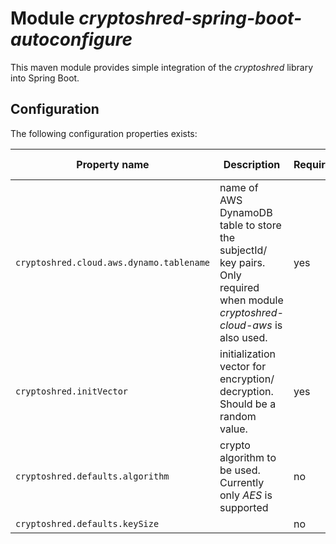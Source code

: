 Module *cryptoshred-spring-boot-autoconfigure*
==============================================

This maven module provides simple integration of the *cryptoshred* library into Spring Boot.


Configuration
-------------

The following configuration properties exists:

| **Property name**                | **Description** | **Required** | **Default Value** |
|----------------------------------|-----------------|---------------|----|
| `cryptoshred.cloud.aws.dynamo.tablename`| name of AWS DynamoDB table to store the subjectId/ key pairs. Only required when module *cryptoshred-cloud-aws* is also used. | yes | - |
| `cryptoshred.initVector` | initialization vector for encryption/ decryption. Should be a random value. | yes | - |
| `cryptoshred.defaults.algorithm` | crypto algorithm to be used. Currently only *AES* is supported | no | AES |
| `cryptoshred.defaults.keySize` | | no | 256 |
